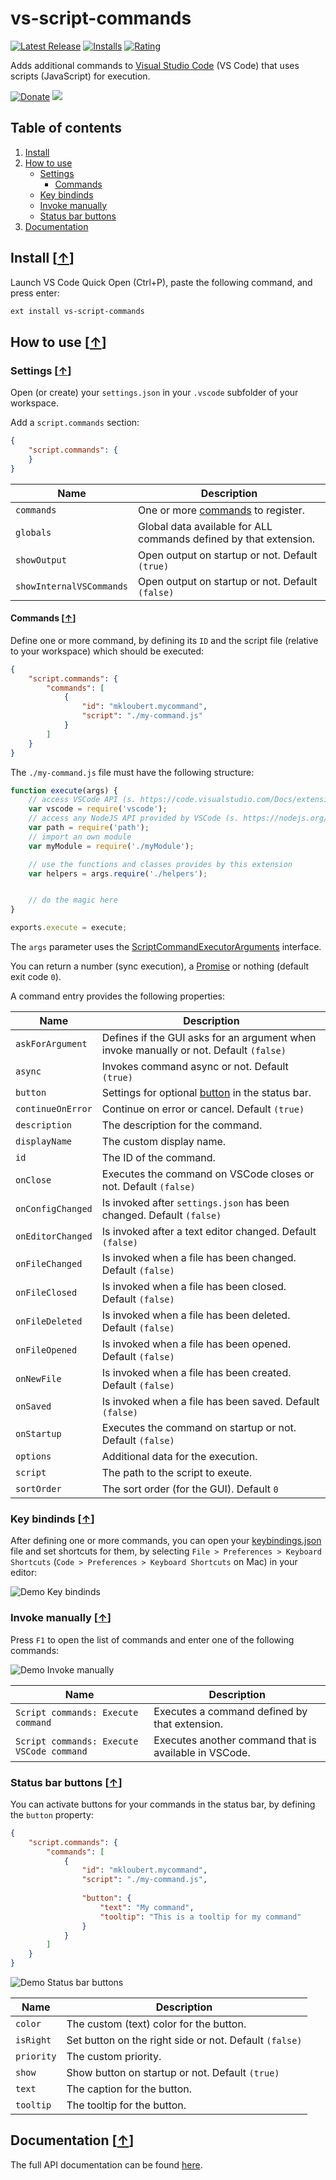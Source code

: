 # vs-script-commands

[![Latest Release](https://vsmarketplacebadge.apphb.com/version-short/mkloubert.vs-script-commands.svg)](https://marketplace.visualstudio.com/items?itemName=mkloubert.vs-script-commands)
[![Installs](https://vsmarketplacebadge.apphb.com/installs/mkloubert.vs-script-commands.svg)](https://marketplace.visualstudio.com/items?itemName=mkloubert.vs-script-commands)
[![Rating](https://vsmarketplacebadge.apphb.com/rating-short/mkloubert.vs-script-commands.svg)](https://marketplace.visualstudio.com/items?itemName=mkloubert.vs-script-commands#review-details)

Adds additional commands to [Visual Studio Code](https://code.visualstudio.com/) (VS Code) that uses scripts (JavaScript) for execution.

[![Donate](https://img.shields.io/badge/Donate-PayPal-green.svg)](https://www.paypal.com/cgi-bin/webscr?cmd=_s-xclick&hosted_button_id=UHVN4LRJTEXQS) [![](https://api.flattr.com/button/flattr-badge-large.png)](https://flattr.com/submit/auto?fid=o62pkd&url=https%3A%2F%2Fgithub.com%2Fmkloubert%2Fvs-script-commands)

## Table of contents

1. [Install](#install-)
2. [How to use](#how-to-use-)
   * [Settings](#settings-)
      * [Commands](#commands-)
   * [Key bindinds](#key-bindinds-)
   * [Invoke manually](#invoke-manually-)
   * [Status bar buttons](#status-bar-buttons-)
3. [Documentation](#documentation-)

## Install [[&uarr;](#table-of-contents)]

Launch VS Code Quick Open (Ctrl+P), paste the following command, and press enter:

```bash
ext install vs-script-commands
```

## How to use [[&uarr;](#table-of-contents)]

### Settings [[&uarr;](#how-to-use-)]

Open (or create) your `settings.json` in your `.vscode` subfolder of your workspace.

Add a `script.commands` section:

```json
{
    "script.commands": {
    }
}
```

| Name | Description |
| ---- | --------- |
| `commands` | One or more [commands](#commands-) to register. |
| `globals` | Global data available for ALL commands defined by that extension. |
| `showOutput` | Open output on startup or not. Default `(true)` |
| `showInternalVSCommands` | Open output on startup or not. Default `(false)` |

#### Commands [[&uarr;](#settings-)]

Define one or more command, by defining its `ID` and the script file (relative to your workspace) which should be executed:

```json
{
    "script.commands": {
        "commands": [
            {
                "id": "mkloubert.mycommand",
                "script": "./my-command.js"
            }
        ]
    }
}
```

The `./my-command.js` file must have the following structure:

```javascript
function execute(args) {
    // access VSCode API (s. https://code.visualstudio.com/Docs/extensionAPI/vscode-api)
    var vscode = require('vscode');
    // access any NodeJS API provided by VSCode (s. https://nodejs.org/api/)
    var path = require('path');
    // import an own module
    var myModule = require('./myModule');

    // use the functions and classes provides by this extension
    var helpers = args.require('./helpers');


    // do the magic here
}

exports.execute = execute;
```

The `args` parameter uses the [ScriptCommandExecutorArguments](https://mkloubert.github.io/vs-script-commands/interfaces/_contracts_.scriptcommandexecutorarguments.html) interface.

You can return a number (sync execution), a [Promise](https://developer.mozilla.org/en/docs/Web/JavaScript/Reference/Global_Objects/Promise) or nothing (default exit code `0`).

A command entry provides the following properties:

| Name | Description |
| ---- | --------- |
| `askForArgument` | Defines if the GUI asks for an argument when invoke manually or not. Default `(false)` |
| `async` | Invokes command async or not. Default `(true)` |
| `button` | Settings for optional [button](#status-bar-buttons-) in the status bar. |
| `continueOnError` | Continue on error or cancel. Default `(true)` |
| `description` | The description for the command. |
| `displayName` | The custom display name. |
| `id` | The ID of the command. |
| `onClose` | Executes the command on VSCode closes or not. Default `(false)` |
| `onConfigChanged` | Is invoked after `settings.json` has been changed. Default `(false)` |
| `onEditorChanged` | Is invoked after a text editor changed. Default `(false)` |
| `onFileChanged` | Is invoked when a file has been changed. Default `(false)` |
| `onFileClosed` | Is invoked when a file has been closed. Default `(false)` |
| `onFileDeleted` | Is invoked when a file has been deleted. Default `(false)` |
| `onFileOpened` | Is invoked when a file has been opened. Default `(false)` |
| `onNewFile` | Is invoked when a file has been created. Default `(false)` |
| `onSaved` | Is invoked when a file has been saved. Default `(false)` |
| `onStartup` | Executes the command on startup or not. Default `(false)` |
| `options` | Additional data for the execution. |
| `script` | The path to the script to exeute. |
| `sortOrder` | The sort order (for the GUI). Default `0` |

### Key bindinds [[&uarr;](#how-to-use-)]

After defining one or more commands, you can open your [keybindings.json](https://code.visualstudio.com/docs/customization/keybindings#_customizing-shortcuts) file and set shortcuts for them, by selecting `File > Preferences > Keyboard Shortcuts` (`Code > Preferences > Keyboard Shortcuts` on Mac) in your editor:

![Demo Key bindinds](https://raw.githubusercontent.com/mkloubert/vs-script-commands/master/img/demo1.gif)

### Invoke manually [[&uarr;](#how-to-use-)]

Press `F1` to open the list of commands and enter one of the following commands:

![Demo Invoke manually](https://raw.githubusercontent.com/mkloubert/vs-script-commands/master/img/demo2.gif)

| Name | Description |
| ---- | --------- |
| `Script commands: Execute command` | Executes a command defined by that extension. |
| `Script commands: Execute VSCode command` | Executes another command that is available in VSCode. |

### Status bar buttons [[&uarr;](#how-to-use-)]

You can activate buttons for your commands in the status bar, by defining the `button` property:

```json
{
    "script.commands": {
        "commands": [
            {
                "id": "mkloubert.mycommand",
                "script": "./my-command.js",
                
                "button": {
                    "text": "My command",
                    "tooltip": "This is a tooltip for my command"
                }
            }
        ]
    }
}
```

![Demo Status bar buttons](https://raw.githubusercontent.com/mkloubert/vs-script-commands/master/img/demo3.gif)

| Name | Description |
| ---- | --------- |
| `color` | The custom (text) color for the button. |
| `isRight` | Set button on the right side or not. Default `(false)` |
| `priority` | The custom priority. |
| `show` | Show button on startup or not. Default `(true)` |
| `text` | The caption for the button. |
| `tooltip` | The tooltip for the button. |

## Documentation [[&uarr;](#table-of-contents)]

The full API documentation can be found [here](https://mkloubert.github.io/vs-script-commands/).
